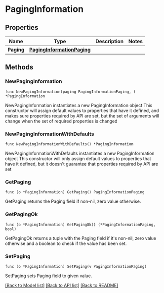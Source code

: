 # PagingInformation

## Properties

Name | Type | Description | Notes
------------ | ------------- | ------------- | -------------
**Paging** | [**PagingInformationPaging**](PagingInformation_paging.md) |  | 

## Methods

### NewPagingInformation

`func NewPagingInformation(paging PagingInformationPaging, ) *PagingInformation`

NewPagingInformation instantiates a new PagingInformation object
This constructor will assign default values to properties that have it defined,
and makes sure properties required by API are set, but the set of arguments
will change when the set of required properties is changed

### NewPagingInformationWithDefaults

`func NewPagingInformationWithDefaults() *PagingInformation`

NewPagingInformationWithDefaults instantiates a new PagingInformation object
This constructor will only assign default values to properties that have it defined,
but it doesn't guarantee that properties required by API are set

### GetPaging

`func (o *PagingInformation) GetPaging() PagingInformationPaging`

GetPaging returns the Paging field if non-nil, zero value otherwise.

### GetPagingOk

`func (o *PagingInformation) GetPagingOk() (*PagingInformationPaging, bool)`

GetPagingOk returns a tuple with the Paging field if it's non-nil, zero value otherwise
and a boolean to check if the value has been set.

### SetPaging

`func (o *PagingInformation) SetPaging(v PagingInformationPaging)`

SetPaging sets Paging field to given value.



[[Back to Model list]](../README.md#documentation-for-models) [[Back to API list]](../README.md#documentation-for-api-endpoints) [[Back to README]](../README.md)


